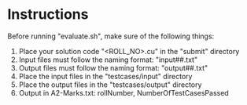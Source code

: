# Instructions
Before running "evaluate.sh", make sure of the following things:
  1. Place your solution code "<ROLL_NO>.cu" in the "submit" directory
  2. Input files must follow the naming format: "input##.txt"
  3. Output files must follow the naming format: "output##.txt"
  4. Place the input files in the "testcases/input" directory
  5. Place the output files in the "testcases/output" directory
  6. Output in A2-Marks.txt: rollNumber, NumberOfTestCasesPassed